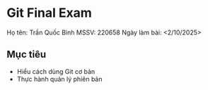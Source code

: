 # Git Final Exam
Họ tên: Trần Quốc Bình
MSSV: 220658
Ngày làm bài: <2/10/2025>
## Mục tiêu
- Hiểu cách dùng Git cơ bản
- Thực hành quản lý phiên bản
